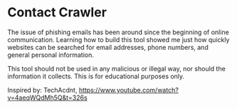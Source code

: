# Contact Crawler
The issue of phishing emails has been around since the beginning of online communication. Learning how to build this tool showed me just how quickly websites can be searched for email addresses, phone numbers, and general personal information.

This tool should not be used in any malicious or illegal way, nor should the information it collects. This is for educational purposes only.

Inspired by: TechAcdnt, https://www.youtube.com/watch?v=4aeqWQdMh5Q&t=326s
